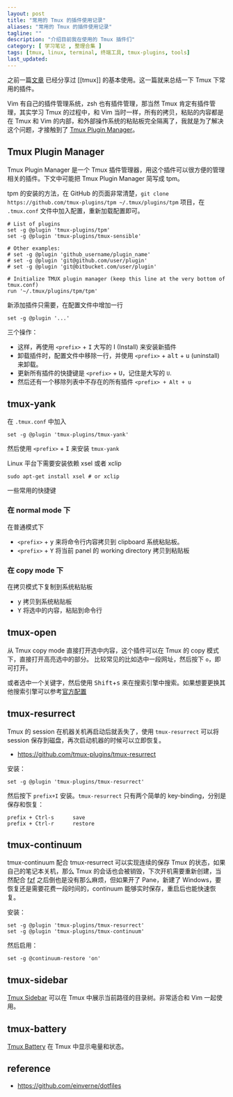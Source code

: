 ```yaml
---
layout: post
title: "常用的 Tmux 的插件使用记录"
aliases: "常用的 Tmux 的插件使用记录"
tagline: ""
description: "介绍目前我在使用的 Tmux 插件们"
category: [ 学习笔记 , 整理合集 ]
tags: [tmux, linux, terminal, 终端工具, tmux-plugins, tools]
last_updated:
---
```


之前一篇[文章](/post/2017/07/tmux-introduction.html) 已经分享过 [[tmux]] 的基本使用。这一篇就来总结一下 Tmux 下常用的插件。

Vim 有自己的插件管理系统，zsh 也有插件管理，那当然 Tmux 肯定有插件管理，其实学习 Tmux 的过程中，和 Vim 当时一样，所有的拷贝，粘贴的内容都是在 Tmux 和 Vim 的内部，和外部操作系统的粘贴板完全隔离了，我就是为了解决这个问题，才接触到了 [Tmux Plugin Manager](https://github.com/tmux-plugins/tpm)。

## Tmux Plugin Manager
Tmux Plugin Manager 是一个 Tmux 插件管理器，用这个插件可以很方便的管理相关的插件。下文中可能把 Tmux Plugin Manager 简写成 tpm。

tpm 的安装的方法，在 GitHub 的页面非常清楚，`git clone https://github.com/tmux-plugins/tpm ~/.tmux/plugins/tpm` 项目，在 `.tmux.conf` 文件中加入配置，重新加载配置即可。

    # List of plugins
    set -g @plugin 'tmux-plugins/tpm'
    set -g @plugin 'tmux-plugins/tmux-sensible'

    # Other examples:
    # set -g @plugin 'github_username/plugin_name'
    # set -g @plugin 'git@github.com/user/plugin'
    # set -g @plugin 'git@bitbucket.com/user/plugin'

    # Initialize TMUX plugin manager (keep this line at the very bottom of tmux.conf)
    run '~/.tmux/plugins/tpm/tpm'

新添加插件只需要，在配置文件中增加一行

    set -g @plugin '...'

三个操作：

- 这样，再使用 `<prefix>` + <kbd>I</kbd> 大写的 I (Install) 来安装新插件
- 卸载插件时，配置文件中移除一行，并使用 `<prefix>` + <kbd>alt</kbd> + <kbd>u</kbd> (uninstall) 来卸载。
- 更新所有插件的快捷键是 `<prefix>` + <kbd>U</kbd>，记住是大写的 `U`.
- 然后还有一个移除列表中不存在的所有插件 `<prefix> + Alt + u`

## tmux-yank

在 `.tmux.conf` 中加入

    set -g @plugin 'tmux-plugins/tmux-yank'

然后使用 `<prefix>` + <kbd>I</kbd> 来安装 `tmux-yank`

Linux 平台下需要安装依赖 xsel 或者 xclip

    sudo apt-get install xsel # or xclip

一些常用的快捷键

### 在 normal mode 下
在普通模式下

- `<prefix>` + <kbd>y</kbd> 来将命令行内容拷贝到 clipboard 系统粘贴板。
- `<prefix>` + <kbd>Y</kbd> 将当前 panel 的 working directory 拷贝到粘贴板

### 在 copy mode 下
在拷贝模式下复制到系统粘贴板

- <kbd>y</kbd> 拷贝到系统粘贴板
- <kbd>Y</kbd> 将选中的内容，粘贴到命令行

## tmux-open
从 Tmux copy mode 直接打开选中内容，这个插件可以在 Tmux 的 copy 模式下，直接打开高亮选中的部分。
比较常见的比如选中一段网址，然后按下 `o`，即可打开。

或者选中一个关键字，然后使用 <kbd>Shift</kbd>+<kbd>s</kbd> 来在搜索引擎中搜索。如果想要更换其他搜索引擎可以参考[官方配置](https://github.com/tmux-plugins/tmux-open)

## tmux-resurrect
Tmux 的 session 在机器关机再启动后就丢失了，使用 `tmux-resurrect` 可以将 session 保存到磁盘，再次启动机器的时候可以立即恢复。

- <https://github.com/tmux-plugins/tmux-resurrect>

安装：

	set -g @plugin 'tmux-plugins/tmux-resurrect'

然后按下 `prefix+I` 安装。`tmux-resurrect` 只有两个简单的 key-binding，分别是保存和恢复：

	prefix + Ctrl-s      save
	prefix + Ctrl-r      restore

## tmux-continuum
tmux-continuum 配合 tmux-resurrect 可以实现连续的保存 Tmux 的状态，如果自己的笔记本关机，那么 Tmux 的会话也会被销毁，下次开机需要重新创建，当然配合 [fzf](/post/2019/08/fzf-usage.html) 之后倒也是没有那么麻烦，但如果开了 Pane，新建了 Windows，要恢复还是需要花费一段时间的，continuum 能够实时保存，重启后也能快速恢复。

安装：

	set -g @plugin 'tmux-plugins/tmux-resurrect'
	set -g @plugin 'tmux-plugins/tmux-continuum'

然后启用：

	set -g @continuum-restore 'on'

## tmux-sidebar
[Tmux Sidebar](https://github.com/tmux-plugins/tmux-sidebar) 可以在 Tmux 中展示当前路径的目录树。非常适合和 Vim 一起使用。

## tmux-battery
[Tmux Battery](https://github.com/tmux-plugins/tmux-battery) 在 Tmux 中显示电量和状态。

## reference

- <https://github.com/einverne/dotfiles>
